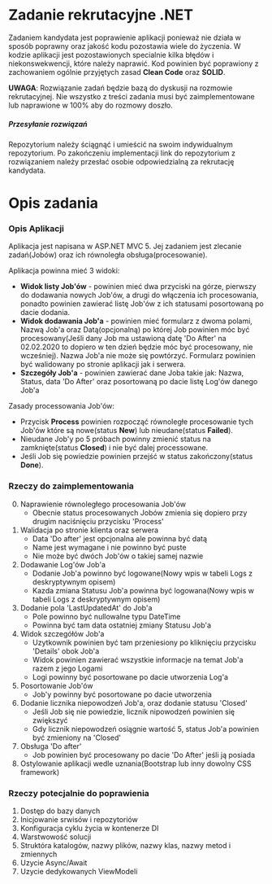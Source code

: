 # Zadanie rekrutacyjne .NET

Zadaniem kandydata jest poprawienie aplikacji ponieważ nie działa w sposób poprawny oraz jakość kodu pozostawia wiele do życzenia. W kodzie aplikacji jest pozostawionych specialnie kilka błędów i niekonswekwencji, które należy naprawić. Kod powinien być poprawiony z zachowaniem ogólnie przyjętych zasad __Clean Code__ oraz __SOLID__.

__UWAGA__: Rozwiązanie zadań będzie bazą do dyskusji na rozmowie rekrutacyjnej. Nie wszystko z treści zadania musi być zaimplementowane lub naprawione w 100% aby do rozmowy doszło. 

##### Przesyłanie rozwiązań
Repozytorium należy ściągnąć i umieścić na swoim indywidualnym repozytorium. Po zakończeniu implementacji link do repozytorium z rozwiązaniem należy przesłać osobie odpowiedzialną za rekrutację kandydata.

# Opis zadania

### Opis Aplikacji
Aplikacja jest napisana w ASP.NET MVC 5.
Jej zadaniem jest zlecanie zadań(Jobów) oraz ich równoległa obsługa(procesowanie).

Aplikacja powinna mieć 3 widoki:
- __Widok listy Job'ów__ - powinien mieć dwa przyciski na górze, pierwszy do dodawania nowych Job'ów, a drugi do włączenia ich procesowania, ponadto powinien zawierać listę Job'ów z ich statusami posortowaną po dacie dodania.
- __Widok dodawania Job'a__ - powinien mieć formularz z dwoma polami, Nazwą Job'a oraz Datą(opcjonalną) po której Job powinien móc być procesowany(Jeśli dany Job ma ustawioną datę 'Do After' na 02.02.2020 to  dopiero w ten dzień będzie móc być procesowany, nie wcześniej). Nazwa Job'a nie może się powtórzyć. Formularz powinien być walidowany po stronie aplikacji jak i serwera.
- __Szczegóły Job'a__ - powinien zawierać dane Joba takie jak: Nazwa, Status, data 'Do After' oraz posortowaną po dacie listę Log'ów danego Job'a

Zasady processowania Job'ów:
- Przycisk __Process__ powinien rozpocząć równoległe procesowanie tych Job'ów które są nowe(status __New__) lub nieudane(status __Failed__). 
- Nieudane Job'y po 5 próbach powinny zmienić status na zamknięte(status __Closed__) i nie być dalej processowane. 
- Jeśli Job się powiedzie powinien przejść w status zakończony(status __Done__).

### Rzeczy do zaimplementowania
0. Naprawienie równoległego procesowania Job'ów
   - Obecnie status procesowanych Jobów zmienia się dopiero przy drugim naciśnięciu przycisku 'Process'
1. Walidacja po stronie klienta oraz serwera
   - Data 'Do after' jest opcjonalna ale powinna być datą
   - Name jest wymagane i nie powinno być puste
   - Nie może być dwóch Job'ów o takiej samej nazwie
2. Dodawanie Log'ów Job'a
   - Dodanie Job'a powinno być logowane(Nowy wpis w tabeli Logs z deskryptywnym opisem)
   - Kazda zmiana Statusu Job'a powinna być logowana(Nowy wpis w tabeli Logs z deskryptywnym opisem)
3. Dodanie pola 'LastUpdatedAt' do Job'a
   - Pole powinno być nullowalne typu DateTime
   - Powinna być tam data ostatniej zmiany Statusu Job'a 
4. Widok szczegółów Job'a
   - Uzytkownik powinien być tam przeniesiony po kliknięciu przycisku 'Details' obok Job'a
   - Widok powinien zawierać wszystkie informacje na temat Job'a razem z jego Logami
   - Logi powinny być posortowane po dacie utworzenia Log'a 	
5. Posortowanie Job'ów
   - Job'y powinny być posortowane po dacie utworzenia
6. Dodanie licznika niepowodzeń Job'a, oraz dodanie statusu 'Closed'
   - Jeśli Job się nie powiedzie, licznik nipowodzeń powinien się zwiększyć
   - Gdy licznik niepowodzeń osiągnie wartość 5, status Job'a powinien być zmieniony na 'Closed'
7. Obsługa 'Do after'
   - Job powinien być procesowany po dacie 'Do After' jeśli ją posiada
8. Ostylowanie aplikacji wedle uznania(Bootstrap lub inny dowolny CSS framework) 

### Rzeczy potecjalnie do poprawienia
1. Dostęp do bazy danych
2. Inicjowanie srwisów i repozytoriów
3. Konfiguracja cyklu życia w kontenerze DI
4. Warstwowość solucji
5. Struktóra katalogów, nazwy plików, nazwy klas, nazwy metod i zmiennych
6. Uzycie Async/Await
7. Uzycie dedykowanych ViewModeli